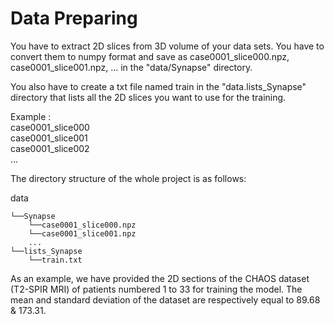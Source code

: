 # Data Preparing

You have to extract 2D slices from 3D volume of your data sets.
You have to convert them to numpy format and save as case0001_slice000.npz, case0001_slice001.npz, ... in the "data/Synapse" directory.

You also have to create a txt file named train in the "data.lists_Synapse" directory that lists all the 2D slices you want to use for the training. 


Example :   
case0001_slice000  
case0001_slice001  
case0001_slice002  
...



The directory structure of the whole project is as follows:  


data

    └──Synapse
        └──case0001_slice000.npz
        └──case0001_slice001.npz
        ...
    └──lists_Synapse
        └──train.txt


As an example, we have provided the 2D sections of the CHAOS dataset (T2-SPIR MRI) of patients numbered 1 to 33 for training the model. The mean and standard deviation of the dataset are respectively equal to 89.68 & 173.31.
